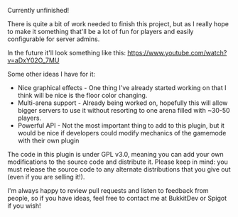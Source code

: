 Currently unfinished!

There is quite a bit of work needed to finish this project, but as I really hope to make it something that'll be a lot of fun for players and easily configurable for server admins.

In the future it'll look something like this: https://www.youtube.com/watch?v=aDxY02O_7MU

Some other ideas I have for it:

  * Nice graphical effects - One thing I've already started working on that I think will be nice is the floor color changing.
  * Multi-arena support - Already being worked on, hopefully this will allow bigger servers to use it without resorting to one arena           filled with ~30-50 players.
  * Powerful API - Not the most important thing to add to this plugin, but it would be nice if developers could modify mechanics of the       gamemode with their own plugin
  
  The code in this plugin is under GPL v3.0, meaning you can add your own modifications to the source code and distribute it. Please keep   in mind: you must release the source code to any alternate distributions that you give out (even if you are selling it!).
  
  I'm always happy to review pull requests and listen to feedback from people, so if you have ideas, feel free to contact me at BukkitDev or Spigot if you wish!
